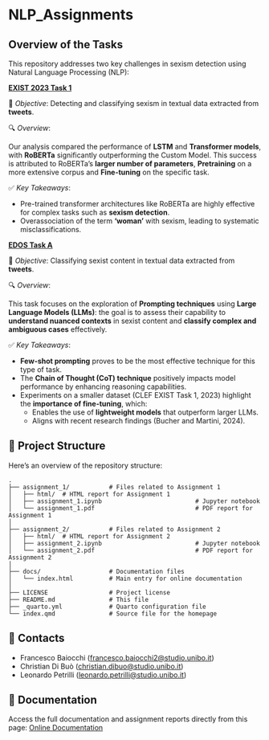 # NLP_Assignments

## Overview of the Tasks

This repository addresses two key challenges in sexism detection using Natural Language Processing (NLP):

**[EXIST 2023 Task 1](https://nlp.uned.es/exist2023/)** 

🌟 *Objective*: Detecting and classifying sexism in textual data extracted from **tweets**.  
  
🔍 *Overview*:
      
Our analysis compared the performance of **LSTM** and **Transformer models**, with **RoBERTa** significantly outperforming the Custom Model. This success is attributed to RoBERTa’s **larger number of parameters**, **Pretraining** on a more extensive corpus and **Fine-tuning** on the specific task.
  
  ✅ *Key Takeaways*:  
  - Pre-trained transformer architectures like RoBERTa are highly effective for complex tasks such as **sexism detection**.  
  - Overassociation of the term **‘woman’** with sexism, leading to systematic misclassifications.  


**[EDOS Task A](https://github.com/rewire-online/edos)** 

   🌟 *Objective*: Classifying sexist content in textual data extracted from **tweets**.  

   🔍 *Overview*:  
   
   This task focuses on the exploration of **Prompting techniques** using **Large Language Models (LLMs)**: the goal is to assess their capability to **understand nuanced contexts** in sexist content and **classify complex and ambiguous cases** effectively.  

✅ *Key Takeaways*:  

- **Few-shot prompting** proves to be the most effective technique for this type of task.    
- The **Chain of Thought (CoT) technique** positively impacts model performance by enhancing reasoning capabilities.  
- Experiments on a smaller dataset (CLEF EXIST Task 1, 2023) highlight the **importance of fine-tuning**, which:  
  - Enables the use of **lightweight models** that outperform larger LLMs.  
  - Aligns with recent research findings (Bucher and Martini, 2024).  


## 📂 Project Structure

Here’s an overview of the repository structure:

```plaintext
.
├── assignment_1/           # Files related to Assignment 1
│   ├── html/  # HTML report for Assignment 1
│   ├── assignment_1.ipynb                          # Jupyter notebook
│   └── assignment_1.pdf                            # PDF report for Assignment 1
│
├── assignment_2/           # Files related to Assignment 2
│   ├── html/  # HTML report for Assignment 2
│   ├── assignment_2.ipynb                          # Jupyter notebook
│   └── assignment_2.pdf                            # PDF report for Assignment 2
│
├── docs/                   # Documentation files
│   └── index.html          # Main entry for online documentation
│
├── LICENSE                 # Project license
├── README.md               # This file
├── _quarto.yml             # Quarto configuration file
└── index.qmd               # Source file for the homepage
```

## 📩 Contacts

- Francesco Baiocchi ([francesco.baiocchi2@studio.unibo.it](mailto:francesco.baiocchi2@studio.unibo.it))
- Christian Di Buò ([christian.dibuo@studio.unibo.it](mailto:christian.dibuo@studio.unibo.it))
- Leonardo Petrilli ([leonardo.petrilli@studio.unibo.it](mailto:leonardo.petrilli@studio.unibo.it))

## 📖 Documentation

Access the full documentation and assignment reports directly from this page: [Online Documentation](https://francescobaio.github.io/NLP_Assignments/)

